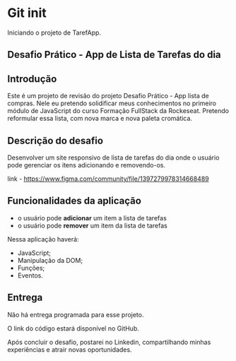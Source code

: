 # Git init
Iniciando o projeto de TarefApp.

## Desafio Prático - App de Lista de Tarefas do dia

## Introdução
Este é um projeto de revisão do projeto Desafio Prático - App lista de compras. Nele eu pretendo solidificar meus conhecimentos no primeiro módulo de JavaScript do curso Formação FullStack da Rockeseat. Pretendo reformular essa lista, com nova marca e nova paleta cromática. 

## Descrição do desafio
Desenvolver um site responsivo de lista de tarefas do dia onde o usuário pode gerenciar os itens adicionando e removendo-os.

link - https://www.figma.com/community/file/1397279978314668489

## Funcionalidades da aplicação
- o usuário pode **adicionar** um item a lista de tarefas
- o usuário pode **remover** um item da lista de tarefas

Nessa aplicação haverá:
- JavaScript;
- Manipulação da DOM;
- Funções;
- Eventos.

## Entrega
Não há entrega programada para esse projeto. 

O link do código estará disponível no GitHub. 

Após concluir o desafio, postarei no Linkedin, compartilhando minhas experiências e atrair novas oportunidades.


